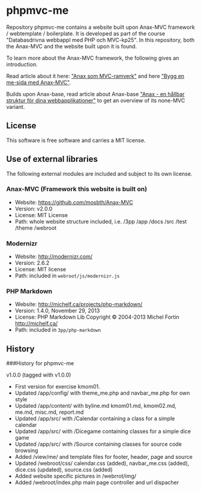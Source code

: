 phpmvc-me
=========

Repository phpmvc-me contains a website built upon Anax-MVC framework / webtemplate / boilerplate. It is developed as part of
the course "Databasdrivna webbappl med PHP och MVC-kp25". In this repository, both the Anax-MVC and the website built upon it is found.

To learn more about the Anax-MVC framework, the following gives an introduction.

Read article about it here: ["Anax som MVC-ramverk"](http://dbwebb.se/kunskap/anax-som-mvc-ramverk) and here ["Bygg en me-sida med Anax-MVC"](http://dbwebb.se/kunskap/bygg-en-me-sida-med-anax-mvc). 

Builds upon Anax-base, read article about Anax-base ["Anax - en hållbar struktur för dina webbapplikationer"](http://dbwebb.se/kunskap/anax-en-hallbar-struktur-for-dina-webbapplikationer) to get an overview of its none-MVC variant. 



License 
------------------

This software is free software and carries a MIT license.



Use of external libraries
-----------------------------------

The following external modules are included and subject to its own license.

### Anax-MVC (Framework this website is built on)
* Website: https://github.com/mosbth/Anax-MVC
* Version: v2.0.0
* License: MIT License
* Path: whole website structure included, i.e. /3pp /app /docs /src /test /theme /webroot



### Modernizr
* Website: http://modernizr.com/
* Version: 2.6.2
* License: MIT license 
* Path: included in `webroot/js/modernizr.js`



### PHP Markdown
* Website: http://michelf.ca/projects/php-markdown/
* Version: 1.4.0, November 29, 2013
* License: PHP Markdown Lib Copyright © 2004-2013 Michel Fortin http://michelf.ca/ 
* Path: included in `3pp/php-markdown`




History
-----------------------------------


###History for phpmvc-me

v1.0.0 (tagged with v1.0.0)

* First version for exercise kmom01.
* Updated /app/config/ with theme_me.php and navbar_me.php for own style
* Updated /app/content/ with byline.md kmom01.md, kmom02.md, me.md, misc.md, report.md
* Updated /app/src/ with /Calendar containing a class for a simple calendar
* Updated /app/src/ with /Dicegame containing classes for a simple dice game
* Updated /app/src/ with /Source containing classes for source code browsing
* Added /view/me/ and template files for footer, header, page and source
* Updated /webroot/css/ calendar.css (added), navbar_me.css (added), dice.css (updated), source.css (added)
* Added website specific pictures in /webrrot/img/
* Added /webroot/index.php main page controller and url dispacher 


